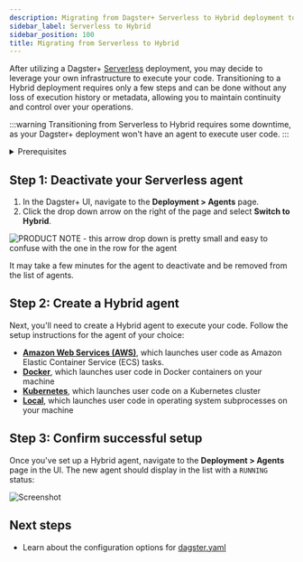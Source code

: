 ```yaml
---
description: Migrating from Dagster+ Serverless to Hybrid deployment to leverage your own infrastructure to execute your code.
sidebar_label: Serverless to Hybrid
sidebar_position: 100
title: Migrating from Serverless to Hybrid
---
```


After utilizing a Dagster+ [Serverless](/dagster-plus/deployment/deployment-types/serverless) deployment, you may decide to leverage your own infrastructure to execute your code. Transitioning to a Hybrid deployment requires only a few steps and can be done without any loss of execution history or metadata, allowing you to maintain continuity and control over your operations.

:::warning
Transitioning from Serverless to Hybrid requires some downtime, as your Dagster+ deployment won't have an agent to execute user code.
:::

<details>
  <summary>Prerequisites</summary>

To follow the steps in this guide, you'll need:

- **Organization Admin** permissions in your Dagster+ account

</details>

## Step 1: Deactivate your Serverless agent

1. In the Dagster+ UI, navigate to the **Deployment > Agents** page.
2. Click the drop down arrow on the right of the page and select **Switch to Hybrid**.

![PRODUCT NOTE - this arrow drop down is pretty small and easy to confuse with the one in the row for the agent](/images/dagster-plus/deployment/switch-agent-to-hybrid.png)

It may take a few minutes for the agent to deactivate and be removed from the list of agents.

## Step 2: Create a Hybrid agent

Next, you'll need to create a Hybrid agent to execute your code. Follow the setup instructions for the agent of your choice:

- **[Amazon Web Services (AWS)](/dagster-plus/deployment/deployment-types/hybrid/amazon-ecs)**, which launches user code as Amazon Elastic Container Service (ECS) tasks.
- **[Docker](/dagster-plus/deployment/deployment-types/hybrid/docker)**, which launches user code in Docker containers on your machine
- **[Kubernetes](/dagster-plus/deployment/deployment-types/hybrid/kubernetes)**, which launches user code on a Kubernetes cluster
- **[Local](/dagster-plus/deployment/deployment-types/hybrid/local)**, which launches user code in operating system subprocesses on your machine

## Step 3: Confirm successful setup

Once you've set up a Hybrid agent, navigate to the **Deployment > Agents** page in the UI. The new agent should display in the list with a `RUNNING` status:

![Screenshot](/images/dagster-plus/deployment/running-agent.png)

## Next steps

- Learn about the configuration options for [dagster.yaml](/guides/deploy/dagster-yaml)
